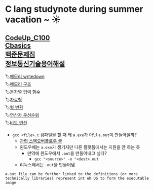 # C lang studynote during summer vacation ~ ☀️

[CodeUp_C100](https://codeup.kr/problemsetsol.php?psid=23)<br>
[Cbasics](https://opentutorials.org/module/3921/23494)<br>
[백준문제집](https://www.acmicpc.net/workbook/view/2047)<br>
[정보통신기술용어해설](http://www.ktword.co.kr/index.php)
---

🏷️[메모리 writedown](https://github.com/redzzzi/C23summer/blob/main/week5/writedown.md)<br>
🏷️[메모리 구조](http://www.tcpschool.com/c/c_memory_structure)<br>
🏷️[문자열 입력 함수](https://iridescent-zeal.tistory.com/2)<br>
🏷️[자료형](https://github.com/redzzzi/C23summer/blob/main/week2/writedown.md)<br>
🏷️[형 변환](http://www.tcpschool.com/c/c_datatype_typeConversion)<br>
🏷️[연산자 우선순위](https://dojang.io/mod/page/view.php?id=188)<br>
🏷️[비트 연산](http://www.tcpschool.com/c/c_refer_bitCalculation)<br>

- `gcc <file>.c` 컴파일을 할 때 왜 `a.exe`가 아닌 `a.out`이 만들어질까?
    - [관련 스택오버플로우 글](https://stackoverflow.com/questions/47377488/why-i-get-an-a-exe-instead-of-a-out-on-window-c-programming)
    - 윈도우에는 `a.exe`가 생기지만 다른 플랫폼에서는 지원을 안 하는 듯
        - 만약에 윈도우에서 `.out`을 만들어내고 싶다?
            - `gcc "<source>" -o "<dest>.out`
    - 리눅스에서는 `.out`을 만들어냄
```
a.out file can be further linked to the definitions (or more technically libraries) represent int eh OS to form the executable image
```
